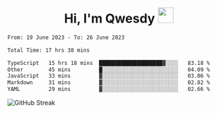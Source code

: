 
<h1 align="center"><b>Hi, I'm Qwesdy </b><img src="https://media.giphy.com/media/hvRJCLFzcasrR4ia7z/giphy.gif" width="35"></h1>



<!--
**Qwesdy/qwesdy** is a ✨ _special_ ✨ repository because its `README.md` (this file) appears on your GitHub profile.

Here are some ideas to get you started:

- 🔭 I’m currently working on ...
- 🌱 I’m currently learning ...
- 👯 I’m looking to collaborate on ...
- 🤔 I’m looking for help with ...
- 💬 Ask me about ...
- 📫 How to reach me: ...
- 😄 Pronouns: ...
- ⚡ Fun fact: ...

-------
-->


<!--START_SECTION:waka-->

```txt
From: 19 June 2023 - To: 26 June 2023

Total Time: 17 hrs 38 mins

TypeScript   15 hrs 18 mins  ████████████████████▓░░░░   83.18 %
Other        45 mins         █░░░░░░░░░░░░░░░░░░░░░░░░   04.09 %
JavaScript   33 mins         ▓░░░░░░░░░░░░░░░░░░░░░░░░   03.06 %
Markdown     31 mins         ▓░░░░░░░░░░░░░░░░░░░░░░░░   02.82 %
YAML         29 mins         ▓░░░░░░░░░░░░░░░░░░░░░░░░   02.66 %
```

<!--END_SECTION:waka-->

![GitHub Streak](https://streak-stats.demolab.com?user=Qwesdy&theme=dark&hide_border=true)
